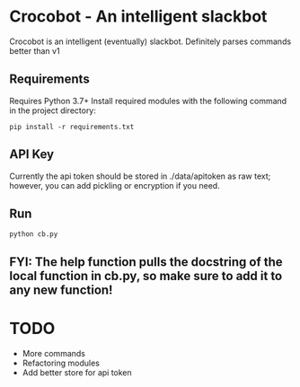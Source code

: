 # Crocobot - An intelligent slackbot
Crocobot is an intelligent (eventually) slackbot.  Definitely parses commands better than v1

## Requirements
Requires Python 3.7+
Install required modules with the following command in the project directory:
```
pip install -r requirements.txt
```

## API Key
Currently the api token should be stored in ./data/apitoken as raw text; however, you can add pickling or encryption if you need.

## Run
```
python cb.py
```

## FYI: The help function pulls the docstring of the local function in cb.py, so make sure to add it to any new function!

# TODO
- More commands
- Refactoring modules
- Add better store for api token
